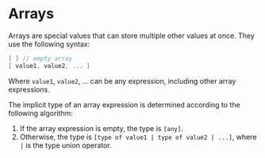 # Arrays

Arrays are special values that can store multiple other values at once. They use the following syntax:

```swift
[ ] // empty array
[ value1, value2, ... ]
```

Where `value1`, `value2`, ... can be any expression, including other array expressions.

The implicit type of an array expression is determined according to the following algorithm:

1. If the array expression is empty, the type is `[any]`.
2. Otherwise, the type is `[type of value1 | type of value2 | ...]`, where `|` is the type union operator.
